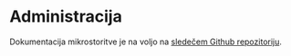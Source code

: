 # Administracija

Dokumentacija mikrostoritve je na voljo na [sledečem Github repozitoriju](https://github.com/RSO-skupina64/documentation/tree/main/administration).
